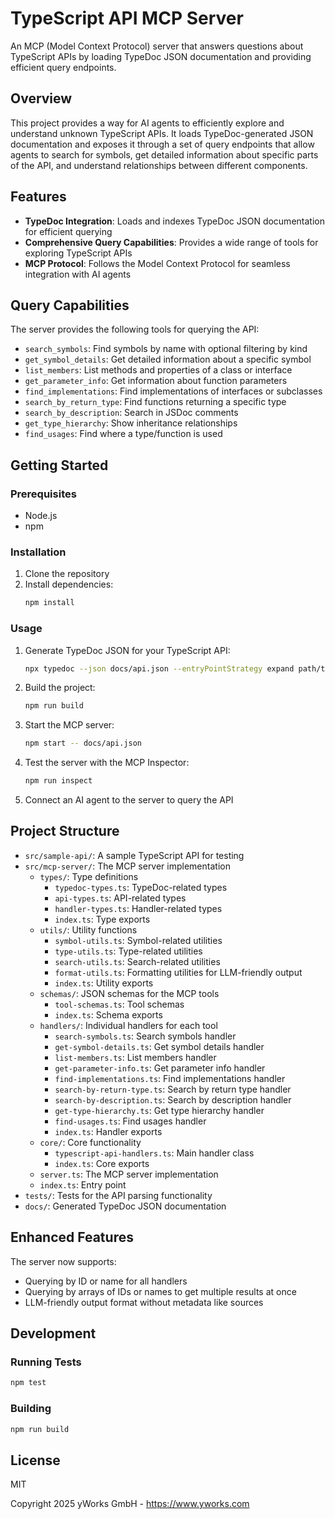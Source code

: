 # TypeScript API MCP Server

An MCP (Model Context Protocol) server that answers questions about TypeScript APIs by loading TypeDoc JSON documentation and providing efficient query endpoints.

## Overview

This project provides a way for AI agents to efficiently explore and understand unknown TypeScript APIs. It loads TypeDoc-generated JSON documentation and exposes it through a set of query endpoints that allow agents to search for symbols, get detailed information about specific parts of the API, and understand relationships between different components.

## Features

- **TypeDoc Integration**: Loads and indexes TypeDoc JSON documentation for efficient querying
- **Comprehensive Query Capabilities**: Provides a wide range of tools for exploring TypeScript APIs
- **MCP Protocol**: Follows the Model Context Protocol for seamless integration with AI agents

## Query Capabilities

The server provides the following tools for querying the API:

- `search_symbols`: Find symbols by name with optional filtering by kind
- `get_symbol_details`: Get detailed information about a specific symbol
- `list_members`: List methods and properties of a class or interface
- `get_parameter_info`: Get information about function parameters
- `find_implementations`: Find implementations of interfaces or subclasses
- `search_by_return_type`: Find functions returning a specific type
- `search_by_description`: Search in JSDoc comments
- `get_type_hierarchy`: Show inheritance relationships
- `find_usages`: Find where a type/function is used

## Getting Started

### Prerequisites

- Node.js
- npm

### Installation

1. Clone the repository
2. Install dependencies:
   ```bash
   npm install
   ```

### Usage

1. Generate TypeDoc JSON for your TypeScript API:
   ```bash
   npx typedoc --json docs/api.json --entryPointStrategy expand path/to/your/typescript/files
   ```

2. Build the project:
   ```bash
   npm run build
   ```

3. Start the MCP server:
   ```bash
   npm start -- docs/api.json
   ```

4. Test the server with the MCP Inspector:
   ```bash
   npm run inspect
   ```

5. Connect an AI agent to the server to query the API

## Project Structure

- `src/sample-api/`: A sample TypeScript API for testing
- `src/mcp-server/`: The MCP server implementation
  - `types/`: Type definitions
    - `typedoc-types.ts`: TypeDoc-related types
    - `api-types.ts`: API-related types
    - `handler-types.ts`: Handler-related types
    - `index.ts`: Type exports
  - `utils/`: Utility functions
    - `symbol-utils.ts`: Symbol-related utilities
    - `type-utils.ts`: Type-related utilities
    - `search-utils.ts`: Search-related utilities
    - `format-utils.ts`: Formatting utilities for LLM-friendly output
    - `index.ts`: Utility exports
  - `schemas/`: JSON schemas for the MCP tools
    - `tool-schemas.ts`: Tool schemas
    - `index.ts`: Schema exports
  - `handlers/`: Individual handlers for each tool
    - `search-symbols.ts`: Search symbols handler
    - `get-symbol-details.ts`: Get symbol details handler
    - `list-members.ts`: List members handler
    - `get-parameter-info.ts`: Get parameter info handler
    - `find-implementations.ts`: Find implementations handler
    - `search-by-return-type.ts`: Search by return type handler
    - `search-by-description.ts`: Search by description handler
    - `get-type-hierarchy.ts`: Get type hierarchy handler
    - `find-usages.ts`: Find usages handler
    - `index.ts`: Handler exports
  - `core/`: Core functionality
    - `typescript-api-handlers.ts`: Main handler class
    - `index.ts`: Core exports
  - `server.ts`: The MCP server implementation
  - `index.ts`: Entry point
- `tests/`: Tests for the API parsing functionality
- `docs/`: Generated TypeDoc JSON documentation

## Enhanced Features

The server now supports:

- Querying by ID or name for all handlers
- Querying by arrays of IDs or names to get multiple results at once
- LLM-friendly output format without metadata like sources

## Development

### Running Tests

```bash
npm test
```

### Building

```bash
npm run build
```

## License

MIT


Copyright 2025 yWorks GmbH - https://www.yworks.com
